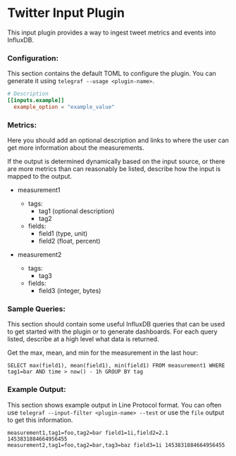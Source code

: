 # Twitter Input Plugin

This input plugin provides a way to ingest tweet metrics and events into InfluxDB.

### Configuration:

This section contains the default TOML to configure the plugin.  You can
generate it using `telegraf --usage <plugin-name>`.

```toml
# Description
[[inputs.example]]
  example_option = "example_value"
```

### Metrics:

Here you should add an optional description and links to where the user can
get more information about the measurements.

If the output is determined dynamically based on the input source, or there
are more metrics than can reasonably be listed, describe how the input is
mapped to the output.

- measurement1
  - tags:
    - tag1 (optional description)
    - tag2
  - fields:
    - field1 (type, unit)
    - field2 (float, percent)

- measurement2
  - tags:
    - tag3
  - fields:
    - field3 (integer, bytes)

### Sample Queries:

This section should contain some useful InfluxDB queries that can be used to
get started with the plugin or to generate dashboards.  For each query listed,
describe at a high level what data is returned.

Get the max, mean, and min for the measurement in the last hour:
```
SELECT max(field1), mean(field1), min(field1) FROM measurement1 WHERE tag1=bar AND time > now() - 1h GROUP BY tag
```

### Example Output:

This section shows example output in Line Protocol format.  You can often use
`telegraf --input-filter <plugin-name> --test` or use the `file` output to get
this information.

```
measurement1,tag1=foo,tag2=bar field1=1i,field2=2.1 1453831884664956455
measurement2,tag1=foo,tag2=bar,tag3=baz field3=1i 1453831884664956455
```
